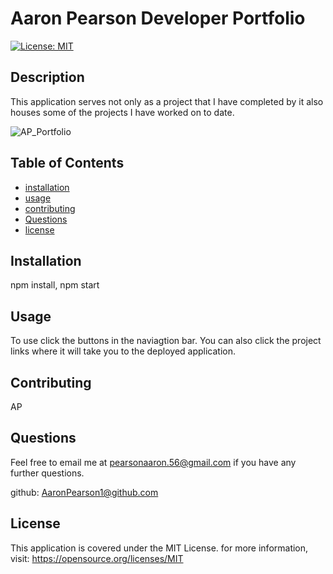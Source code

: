 # Aaron Pearson Developer Portfolio

[![License: MIT](https://img.shields.io/badge/License-MIT-yellow.svg)](https://opensource.org/licenses/MIT)

## Description

This application serves not only as a project that I have completed by it also houses some of the projects I have worked on to date.

![AP_Portfolio](https://user-images.githubusercontent.com/92061383/162648155-78e19e64-367a-443a-8c9d-7b023ca54878.png)


## Table of Contents

- [installation](#installation)
- [usage](#usage)
- [contributing](#contributing)
- [Questions](#Questions)
- [license](#license)

## Installation

npm install, npm start

## Usage

To use click the buttons in the naviagtion bar. You can also click the project links where it will take you to the deployed application.

## Contributing

AP

## Questions

Feel free to email me at <pearsonaaron.56@gmail.com> if you have any further questions.

github: [AaronPearson1@github.com](https://github.com/AaronPearson1@github.com)

## License
      
  This application is covered under the MIT License. for more information, visit: https://opensource.org/licenses/MIT
